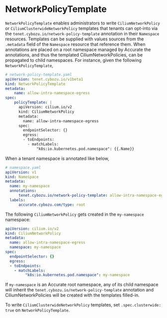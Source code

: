# NetworkPolicyTemplate
`NetworkPolicyTemplate` enables administrators to write `CiliumNetworkPolicy` or `CiliumClusterwideNetworkPolicy` templates that tenants can opt-into via the `tenet.cybozu.io/network-policy-template` annotation in their `Namespace` resources. Templates can be supplied with values sources from the `.metadata` field of the `Namespace` resource that reference them. When annotations are placed on a root namespace managed by Accurate the annotations, and thus the templated CiliumNetworkPolicies, can be propagated to child namespaces. For instance, given the following `NetworkPolicyTemplate`,

```yaml
# network-policy-template.yaml
apiVersion: tenet.cybozu.io/v1beta1
kind: NetworkPolicyTemplate
metadata:
    name: allow-intra-namespace-egress
spec:
    policyTemplate: |
      apiVersion: cilium.io/v2
      kind: CiliumNetworkPolicy
      metadata:
        name: allow-intra-namespace-egress
      spec:
        endpointSelector: {}
        egress:
        - toEndpoints:
          - matchLabels:
              "k8s:io.kubernetes.pod.namespace": {{.Name}}
```

When a tenant namespace is annotated like below,

```yaml
# namespace.yaml
apiVersion: v1
kind: Namespace
metadata:
  name: my-namespace
  annotations:
      tenet.cybozu.io/network-policy-template: allow-intra-namespace-egress
  labels:
      accurate.cybozu.com/type: root
```

The following `CiliumNetworkPolicy` gets created in the `my-namespace` namespace:

```yaml
apiVersion: cilium.io/v2
kind: CiliumNetworkPolicy
metadata:
  name: allow-intra-namespace-egress
  namespace: my-namespace
spec:
  endpointSelector: {}
  egress:
  - toEndpoints:
    - matchLabels:
         "k8s:io.kubernetes.pod.namespace": my-namespace
```

If `my-namespace` is an Accurate root namespace, any of its child namespace will inherit the `tenet.cybozu.io/network-policy-template` annotation and CiliumNetworkPolicies will be created with the templates filled-in.

To write `CiliumClusterwideNetworkPolicy` templates, set `.spec.clusterwide: true` on `NetworkPolicyTemplate`.
